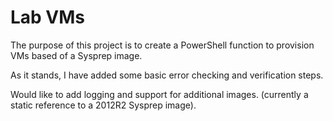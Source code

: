 Lab VMs
==========
The purpose of this project is to create a PowerShell function to provision VMs based of a Sysprep image.

As it stands, I have added some basic error checking and verification steps.

Would like to add logging and support for additional images. (currently a static reference to a 2012R2 Sysprep image).

